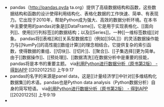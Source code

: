- pandas（http://pandas.pyda ta.org）提供了高级数据结构和函数，这些数据结构和函数的设计使得利用结构化、表格化数据的工作快速、简单、有表现力。它出现于2010年，帮助Python成为强大、高效的数据分析环境。在本书中主要使用的pandas对象是[[DataFrame]]，它是用于实现表格化、[[面向列]]、使用[[行列标签]]的数据结构；以及[[Series]]，一种[[一维标签数组]]对象。
  pandas将[[表格]]和[[关系型数据库]]（例如[[SQL]]）的灵活数据操作能力与[[NumPy]]的高性能[[数组计算]]的理念相结合。它提供复杂的索引函数，使得数据的重组、[[切块]]、[[切片]]、[[聚合]]、[[子集选择]]更为简单。由于[[数据操作]]、[[预处理]]、[[数据清洗]]在数据分析中是重要的技能，pandas将是本书的重要主题。
  via[利用Python进行数据分析（原书第2版） - 得到APP](https://www.dedao.cn/reader?id=pqvNQ1KRJa7EmgG8MPKrzykNVbDpBWZEVq0QA1xO54nlvZq296YodejLXVJE5eAd)
  [[20201225]] 上午9:17
- pandas的名字的来源是panel data，这是[[计量经济学]]中针对[[多维结构化数据集]]的术语。pandas也是Python data analysis（Python数据分析）自身的简写短语。
  via[利用Python进行数据分析（原书第2版） - 得到APP](https://www.dedao.cn/reader?id=pqvNQ1KRJa7EmgG8MPKrzykNVbDpBWZEVq0QA1xO54nlvZq296YodejLXVJE5eAd)
  [[20201225]] 上午9:19
- 
